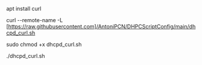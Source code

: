 apt install curl

curl --remote-name -L [https://raw.githubusercontent.com]/AntoniPCN/DHPCScriptConfig/main/dhcpd_curl.sh

sudo chmod +x dhcpd_curl.sh

./dhcpd_curl.sh
